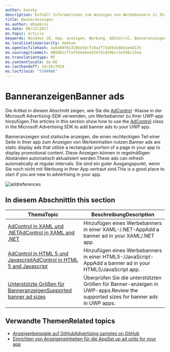 ```yaml
---
author: Xansky
description: Enthält Informationen zum Anzeigen von Werbebannern in Ihrer UWP-app verwenden.
title: Banneranzeigen
ms.author: mhopkins
ms.date: 08/23/2017
ms.topic: article
keywords: Windows 10, Uwp, anzeigen, Werbung, AdControl, Banneranzeigen
ms.localizationpriority: medium
ms.openlocfilehash: 4a8a08f81328be5dcf28a3f73a592e88e1edd135
ms.sourcegitcommit: 086001cffaf436e6e4324761d59bcc5e598c15ea
ms.translationtype: MT
ms.contentlocale: de-DE
ms.lasthandoff: 10/26/2018
ms.locfileid: "5704906"
---
```

# <a name="banner-ads"></a><span data-ttu-id="f5c98-104">Banneranzeigen</span><span class="sxs-lookup"><span data-stu-id="f5c98-104">Banner ads</span></span>

<span data-ttu-id="f5c98-105">Die Artikel in diesem Abschnitt zeigen, wie Sie die [AdControl](https://docs.microsoft.com/uwp/api/microsoft.advertising.winrt.ui.adcontrol) -Klasse in der Microsoft Advertising-SDK verwenden, um Werbebanner zu Ihrer UWP-app hinzufügen.</span><span class="sxs-lookup"><span data-stu-id="f5c98-105">The articles in this section show how to use the [AdControl](https://docs.microsoft.com/uwp/api/microsoft.advertising.winrt.ui.adcontrol) class in the Microsoft Advertising SDK to add banner ads to your UWP app.</span></span>

<span data-ttu-id="f5c98-106">Banneranzeigen sind statische anzeigen, die einen rechteckigen Teil einer Seite in Ihrer app zum Anzeigen von Werbeinhalten nutzen.</span><span class="sxs-lookup"><span data-stu-id="f5c98-106">Banner ads are static display ads that utilize a rectangular portion of a page in your app to display promotional content.</span></span> <span data-ttu-id="f5c98-107">Diese Anzeigen können in regelmäßigen Abständen automatisch aktualisiert werden.</span><span class="sxs-lookup"><span data-stu-id="f5c98-107">These ads can refresh automatically at regular intervals.</span></span> <span data-ttu-id="f5c98-108">Sie sind ein guter Ausgangspunkt, wenn Sie noch nicht mit Werbung in Ihrer App vertraut sind.</span><span class="sxs-lookup"><span data-stu-id="f5c98-108">This is a good place to start if you are new to advertising in your app.</span></span>

![addreferences](images/banner-ad.png)

## <a name="in-this-section"></a><span data-ttu-id="f5c98-110">In diesem Abschnitt</span><span class="sxs-lookup"><span data-stu-id="f5c98-110">In this section</span></span>

|  <span data-ttu-id="f5c98-111">Thema</span><span class="sxs-lookup"><span data-stu-id="f5c98-111">Topic</span></span>    | <span data-ttu-id="f5c98-112">Beschreibung</span><span class="sxs-lookup"><span data-stu-id="f5c98-112">Description</span></span> |               
|----------|-------|
| [<span data-ttu-id="f5c98-113">AdControl in XAML und .NET</span><span class="sxs-lookup"><span data-stu-id="f5c98-113">AdControl in XAML and .NET</span></span>](adcontrol-in-xaml-and--net.md)     | <span data-ttu-id="f5c98-114">Hinzufügen eines Werbebanners in einer XAML-/.NET-App</span><span class="sxs-lookup"><span data-stu-id="f5c98-114">Add a banner ad in your XAML/.NET app.</span></span>        |
| [<span data-ttu-id="f5c98-115">AdControl in HTML 5 und Javascript</span><span class="sxs-lookup"><span data-stu-id="f5c98-115">AdControl in HTML 5 and Javascript</span></span>](adcontrol-in-html-5-and-javascript.md)     | <span data-ttu-id="f5c98-116">Hinzufügen eines Werbebanners in einer HTML5-/JavaScript-App</span><span class="sxs-lookup"><span data-stu-id="f5c98-116">Add a banner ad in your HTML5/JavaScript app.</span></span>        |
| [<span data-ttu-id="f5c98-117">Unterstützte Größen für Banneranzeigen</span><span class="sxs-lookup"><span data-stu-id="f5c98-117">Supported banner ad sizes</span></span>](supported-ad-sizes-for-banner-ads.md)    |  <span data-ttu-id="f5c98-118">Überprüfen Sie die unterstützten Größen für Banner-anzeigen in UWP-apps.</span><span class="sxs-lookup"><span data-stu-id="f5c98-118">Review the supported sizes for banner ads in UWP apps.</span></span>        |


## <a name="related-topics"></a><span data-ttu-id="f5c98-119">Verwandte Themen</span><span class="sxs-lookup"><span data-stu-id="f5c98-119">Related topics</span></span>

* [<span data-ttu-id="f5c98-120">Anzeigenbeispiele auf GitHub</span><span class="sxs-lookup"><span data-stu-id="f5c98-120">Advertising samples on GitHub</span></span>](http://aka.ms/githubads)
* [<span data-ttu-id="f5c98-121">Einrichten von Anzeigeneinheiten für die App</span><span class="sxs-lookup"><span data-stu-id="f5c98-121">Set up ad units for your app</span></span>](set-up-ad-units-in-your-app.md)
